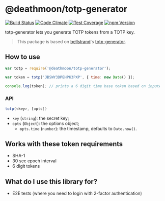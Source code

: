 # @deathmoon/totp-generator

[![Build Status](https://travis-ci.org/nbut-developers/totp-generator.svg?branch=master)](https://travis-ci.org/nbut-developers/totp-generator)
[![Code Climate](https://codeclimate.com/github/NBUT-Developers/totp-generator/badges/gpa.svg)](https://codeclimate.com/github/NBUT-Developers/totp-generator)
[![Test Coverage](https://codeclimate.com/github/NBUT-Developers/totp-generator/badges/coverage.svg)](https://codeclimate.com/github/NBUT-Developers/totp-generator/coverage)
[![npm Version](https://img.shields.io/npm/v/@deathmoon/totp-generator.svg)](https://www.npmjs.com/package/@deathmoon/totp-generator)

totp-generator lets you generate TOTP tokens from a TOTP key.

> This package is based on [bellstrand](https://github.com/bellstrand)'s [totp-generator](https://github.com/bellstrand/totp-generator).

## How to use

```javascript
var totp = require('@deathmoon/totp-generator');

var token = totp('JBSWY3DPEHPK3PXP', { time: new Date() });

console.log(token); // prints a 6 digit time base token based on inputed key and time
```

### API

```javascript
totp(<key>, [opts])
```

+ `key` (`string`): the secret key;
+ `opts` (`Object`): the options object;
    - `opts.time` (`number`): the timestamp, defaults to `Date.now()`.

## Works with these token requirements

- SHA-1
- 30 sec epoch interval
- 6 digit tokens

## What do I use this library for?

- E2E tests (where you need to login with 2-factor authentication)
